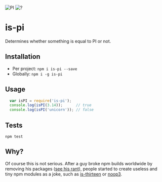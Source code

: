 ![PI](http://a3.mzstatic.com/us/r30/Purple69/v4/9e/6f/37/9e6f375c-15cf-42b5-2222-193e5c9f9462/icon256.png) ![?](http://www.iconsdb.com/icons/preview/black/question-mark-6-xxl.png)


is-pi
=====
Determines whether something is equal to PI or not.

## Installation

* Per project: `npm i is-pi --save`
* Globally: `npm i -g is-pi`

## Usage

```javascript
  var isPI = require('is-pi');
  console.log(isPI(3.14)); 		// true
  console.log(isPI('unicorn')); // false
```

## Tests

`npm test`

## Why?

Of course this is not serious. After a guy broke npm builds worldwide by removing his packages ([see his rant](https://medium.com/@azerbike/i-ve-just-liberated-my-modules-9045c06be67c#.iyjyv79zz)), people started to create useless and tiny npm modules as a joke, such as [is-thirteen](https://github.com/jezen/is-thirteen) or [noop3](https://github.com/sindresorhus/noop3).
